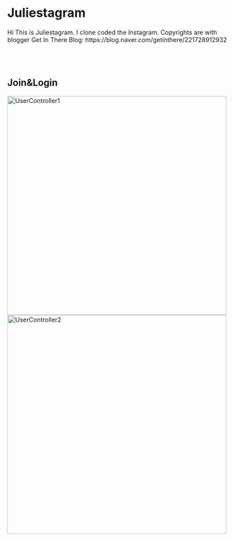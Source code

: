 <h1>Juliestagram</h1>
<p> Hi This is Juliestagram. I clone coded the Instagram. Copyrights are with blogger Get In There
  Blog: https://blog.naver.com/getinthere/221728912932
</p>
<br>
<br>


<h2>Join&Login</h2>
<img src="https://user-images.githubusercontent.com/62527384/139563479-eafdf994-f1b7-47ca-b99a-3e86e4dfc6a1.gif" alt="UserController1" width="500">
<img src="https://user-images.githubusercontent.com/62527384/139563510-ba511dc1-4c11-40ac-8373-20994dc47a18.gif" alt="UserController2" width="500">
